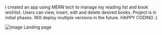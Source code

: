 I created an app using MERN tech to manage my reading list and book wishlist. 
Users can view, insert, edit and delete desired books.
Project is in initial phases. Will deploy multiple versions in the future.
HAPPY CODING :)

![image](https://github.com/user-attachments/assets/cff7a073-ea22-4e8d-bfa7-d924b31e5cb9)
Landing page
